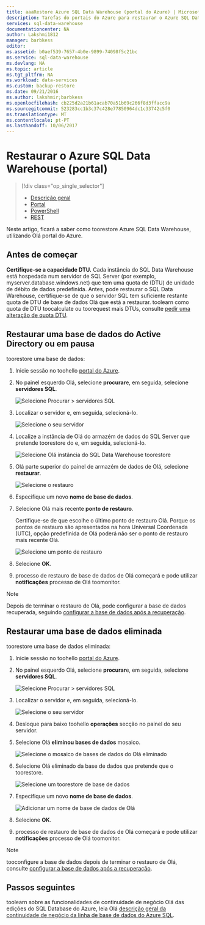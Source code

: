 ```yaml
---
title: aaaRestore Azure SQL Data Warehouse (portal do Azure) | Microsoft Docs
description: Tarefas do portais do Azure para restaurar o Azure SQL Data Warehouse.
services: sql-data-warehouse
documentationcenter: NA
author: Lakshmi1812
manager: barbkess
editor: 
ms.assetid: b0aef539-7657-4b0e-9899-74098f5c21bc
ms.service: sql-data-warehouse
ms.devlang: NA
ms.topic: article
ms.tgt_pltfrm: NA
ms.workload: data-services
ms.custom: backup-restore
ms.date: 09/21/2016
ms.author: lakshmir;barbkess
ms.openlocfilehash: cb225d2a21b61acab70a51b69c266f8d3ffacc9a
ms.sourcegitcommit: 523283cc1b3c37c428e77850964dc1c33742c5f0
ms.translationtype: MT
ms.contentlocale: pt-PT
ms.lasthandoff: 10/06/2017
---
```

# <a name="restore-azure-sql-data-warehouse-portal"></a>Restaurar o Azure SQL Data Warehouse (portal)
> [!div class="op_single_selector"]
> * [Descrição geral][Overview]
> * [Portal][Portal]
> * [PowerShell][PowerShell]
> * [REST][REST]
>
>
Neste artigo, ficará a saber como toorestore Azure SQL Data Warehouse, utilizando Olá portal do Azure.

## <a name="before-you-begin"></a>Antes de começar
**Certifique-se a capacidade DTU.** Cada instância do SQL Data Warehouse está hospedada num servidor de SQL Server (por exemplo, myserver.database.windows.net) que tem uma quota de (DTU) de unidade de débito de dados predefinida. Antes, pode restaurar o SQL Data Warehouse, certifique-se de que o servidor SQL tem suficiente restante quota de DTU de base de dados Olá que está a restaurar. toolearn como quota de DTU toocalculate ou toorequest mais DTUs, consulte [pedir uma alteração de quota DTU][Request a DTU quota change].

## <a name="restore-an-active-or-paused-database"></a>Restaurar uma base de dados do Active Directory ou em pausa
toorestore uma base de dados:

1. Inicie sessão no toohello [portal do Azure][Azure portal].
2. No painel esquerdo Olá, selecione **procurar**e, em seguida, selecione **servidores SQL**.

    ![Selecione Procurar > servidores SQL](./media/sql-data-warehouse-restore-database-portal/01-browse-for-sql-server.png)
3. Localizar o servidor e, em seguida, selecioná-lo.

    ![Selecione o seu servidor](./media/sql-data-warehouse-restore-database-portal/01-select-server.png)
4. Localize a instância de Olá do armazém de dados do SQL Server que pretende toorestore do e, em seguida, selecioná-lo.

    ![Selecione Olá instância do SQL Data Warehouse toorestore](./media/sql-data-warehouse-restore-database-portal/01-select-active-dw.png)
5. Olá parte superior do painel de armazém de dados de Olá, selecione **restaurar**.

    ![Selecione o restauro](./media/sql-data-warehouse-restore-database-portal/01-select-restore-from-active.png)
6. Especifique um novo **nome de base de dados**.
7. Selecione Olá mais recente **ponto de restauro**.

   Certifique-se de que escolhe o último ponto de restauro Olá. Porque os pontos de restauro são apresentados na hora Universal Coordenada (UTC), opção predefinida de Olá poderá não ser o ponto de restauro mais recente Olá.

      ![Selecione um ponto de restauro](./media/sql-data-warehouse-restore-database-portal/01-restore-blade-from-active.png)
8. Selecione **OK**.
9. processo de restauro de base de dados de Olá começará e pode utilizar **notificações** processo de Olá toomonitor.

> [!NOTE]
> Depois de terminar o restauro de Olá, pode configurar a base de dados recuperada, seguindo [configurar a base de dados após a recuperação][Configure your database after recovery].
>
>

## <a name="restore-a-deleted-database"></a>Restaurar uma base de dados eliminada
toorestore uma base de dados eliminada:

1. Inicie sessão no toohello [portal do Azure][Azure portal].
2. No painel esquerdo Olá, selecione **procurar**e, em seguida, selecione **servidores SQL**.

    ![Selecione Procurar > servidores SQL](./media/sql-data-warehouse-restore-database-portal/01-browse-for-sql-server.png)
3. Localizar o servidor e, em seguida, selecioná-lo.

    ![Selecione o seu servidor](./media/sql-data-warehouse-restore-database-portal/02-select-server.png)
4. Desloque para baixo toohello **operações** secção no painel do seu servidor.
5. Selecione Olá **eliminou bases de dados** mosaico.

    ![Selecione o mosaico de bases de dados do Olá eliminado](./media/sql-data-warehouse-restore-database-portal/02-select-deleted-dws.png)
6. Selecione Olá eliminado da base de dados que pretende que o toorestore.

    ![Selecione um toorestore de base de dados](./media/sql-data-warehouse-restore-database-portal/02-select-deleted-dw.png)
7. Especifique um novo **nome de base de dados**.

    ![Adicionar um nome de base de dados de Olá](./media/sql-data-warehouse-restore-database-portal/02-restore-blade-from-deleted.png)
8. Selecione **OK**.
9. processo de restauro de base de dados de Olá começará e pode utilizar **notificações** processo de Olá toomonitor.

> [!NOTE]
> tooconfigure a base de dados depois de terminar o restauro de Olá, consulte [configurar a base de dados após a recuperação][Configure your database after recovery].
>
>

## <a name="next-steps"></a>Passos seguintes
toolearn sobre as funcionalidades de continuidade de negócio Olá das edições do SQL Database do Azure, leia Olá [descrição geral da continuidade de negócio da linha de base de dados do Azure SQL][Azure SQL Database business continuity overview].

<!--Image references-->

<!--Article references-->
[Azure SQL Database business continuity overview]: ../sql-database/sql-database-business-continuity.md
[Overview]: ./sql-data-warehouse-restore-database-overview.md
[Portal]: ./sql-data-warehouse-restore-database-portal.md
[PowerShell]: ./sql-data-warehouse-restore-database-powershell.md
[REST]: ./sql-data-warehouse-restore-database-rest-api.md
[Configure your database after recovery]: ../sql-database/sql-database-disaster-recovery.md#configure-your-database-after-recovery
[Request a DTU quota change]: ./sql-data-warehouse-get-started-create-support-ticket.md#request-quota-change

<!--MSDN references-->

<!--Blog references-->

<!--Other Web references-->
[Azure portal]: https://portal.azure.com/
